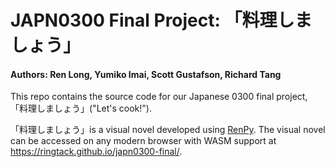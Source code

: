 # JAPN0300 Final Project: 「料理しましょう」

#### Authors: Ren Long, Yumiko Imai, Scott Gustafson, Richard Tang

This repo contains the source code for our Japanese 0300 final project, 「料理しましょう」("Let's
cook!"). 

「料理しましょう」is a visual novel developed using [RenPy](https://renpy.org/). The visual novel can be
accessed on any modern browser with WASM support at https://ringtack.github.io/japn0300-final/.
